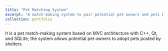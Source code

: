 ```yaml
---
title: "Pet Matching System"
excerpt: "A match-making system to pair potential pet owners and pets based on C++ and Qt. <br/><br/><img src='/images/pet_matching_system.png'>"
collection: portfolio
---
```


It is a pet match-making system based on MVC architecture with C++, Qt, and SQLite; the system allows potential pet owners to adopt pets posted by shelters